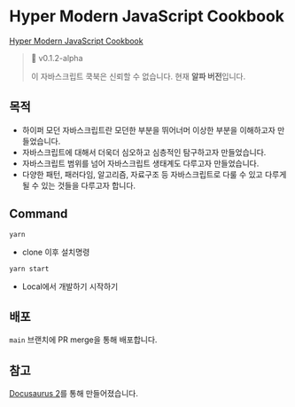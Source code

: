 # Hyper Modern JavaScript Cookbook

[Hyper Modern JavaScript Cookbook](https://hyper-modern-javascript-cook-book.vercel.app/)

> 🚧 v0.1.2-alpha
>
> 이 자바스크립트 쿡북은 신뢰할 수 없습니다. 현재 **알파 버전**입니다.

## 목적

- 하이퍼 모던 자바스크립트란 모던한 부분을 뛰어너머 이상한 부분을 이해하고자 만들었습니다.
- 자바스크립트에 대해서 더욱더 심오하고 심층적인 탐구하고자 만들었습니다.
- 자바스크립트 범위를 넘어 자바스크립트 생태계도 다루고자 만들었습니다.
- 다양한 패턴, 패러다임, 알고리즘, 자료구조 등 자바스크립트로 다룰 수 있고 다루게 될 수 있는 것들을 다루고자 합니다.

## Command

```
yarn
```

- clone 이후 설치명령

```
yarn start
```

- Local에서 개발하기 시작하기

## 배포

`main` 브랜치에 PR merge을 통해 배포합니다.

## 참고

[Docusaurus 2](https://docusaurus.io/)를 통해 만들어졌습니다.
